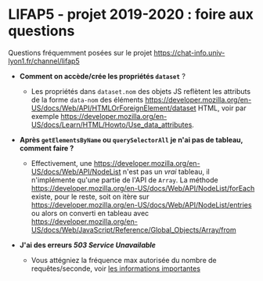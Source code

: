 LIFAP5 - projet 2019-2020 : foire aux questions
===============================================

Questions fréquemment posées sur le projet <https://chat-info.univ-lyon1.fr/channel/lifap5>

* **Comment on accède/crée les propriétés `dataset`** ?
  * Les propriétés dans `dataset.nom` des objets JS reflètent les attributs de la forme `data-nom` des  éléments <https://developer.mozilla.org/en-US/docs/Web/API/HTMLOrForeignElement/dataset> HTML, voir par exemple <https://developer.mozilla.org/en-US/docs/Learn/HTML/Howto/Use_data_attributes>.


* **Après `getElementsByName` ou `querySelectorAll` je n'ai pas de tableau, comment faire ?**
  * Effectivement, une <https://developer.mozilla.org/en-US/docs/Web/API/NodeList> n'est pas un _vrai_ tableau, il n'implémente qu'une partie de l'API de `Array`. La méthode <https://developer.mozilla.org/en-US/docs/Web/API/NodeList/forEach> existe, pour le reste, soit on itère sur <https://developer.mozilla.org/en-US/docs/Web/API/NodeList/entries> ou alors on converti en tableau avec <https://developer.mozilla.org/en-US/docs/Web/JavaScript/Reference/Global_Objects/Array/from>

* **J'ai des erreurs _503 Service Unavailable_**
  * Vous attégniez la fréquence max autorisée du nombre de requêtes/seconde, voir [les informations importantes](./SUJET.md#informations-importantes)